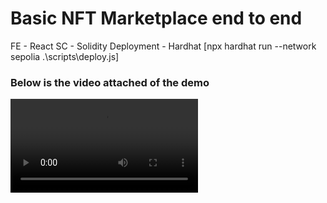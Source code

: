 # Basic NFT Marketplace end to end
FE - React
SC - Solidity
Deployment - Hardhat [npx hardhat run --network sepolia .\scripts\deploy.js]

### Below is the video attached of the demo
![Alt Text](./Assignment_2_NFT.mp4)